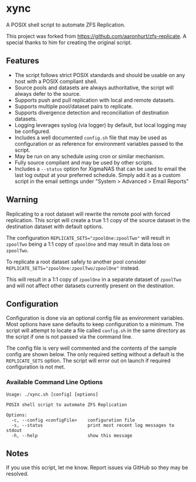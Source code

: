# xync

A POSIX shell script to automate ZFS Replication.

This project was forked from https://github.com/aaronhurt/zfs-replicate.
A special thanks to him for creating the original script.

## Features

- The script follows strict POSIX standards and should be usable on any host with a POSIX compliant shell.
- Source pools and datasets are always authoritative, the script will always defer to the source.
- Supports push and pull replication with local and remote datasets.
- Supports multiple pool/dataset pairs to replicate.
- Supports divergence detection and reconciliation of destination datasets.
- Logging leverages syslog (via logger) by default, but local logging may be configured.
- Includes a well documented `config.sh` file that may be used as configuration or as reference for environment
  variables passed to the script.
- May be run on any schedule using cron or similar mechanism.
- Fully source compliant and may be used by other scripts.
- Includes a `--status` option for XigmaNAS that can be used to email the last log output at your preferred schedule.
  Simply add it as a custom script in the email settings under "System > Advanced > Email Reports"

## Warning

Replicating to a root dataset will rewrite the remote pool with forced replication.
This script will create a true 1:1 copy of the source dataset in the destination dataset with default options.

The configuration `REPLICATE_SETS="zpoolOne:zpoolTwo"` will result in `zpoolTwo` being a 1:1 copy of `zpoolOne` and may
result in data loss on `zpoolTwo`.

To replicate a root dataset safely to another pool consider `REPLICATE_SETS="zpoolOne:zpoolTwo/zpoolOne"` instead.

This will result in a 1:1 copy of `zpoolOne` in a separate dataset of `zpoolTwo` and will not affect other datasets
currently present on the destination.

## Configuration

Configuration is done via an optional config file as environment variables. Most options have sane
defaults to keep configuration to a minimum. The script will attempt to locate a file called `config.sh` in the same
directory as the script if one is not passed via the command line.

The config file is very well commented and the contents of the sample config are shown below. The only required
setting without a default is the `REPLICATE_SETS` option. The script will error out on launch if required configuration
is not met.

### Available Command Line Options

```text
Usage: ./xync.sh [config] [options]

POSIX shell script to automate ZFS Replication

Options:
  -c, --config <configFile>    configuration file
  -s, --status                 print most recent log messages to stdout
  -h, --help                   show this message
```

## Notes

If you use this script, let me know. Report issues via GitHub so they may be resolved.
